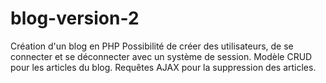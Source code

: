 # blog-version-2

Création d'un blog en PHP
Possibilité de créer des utilisateurs, de se connecter et se déconnecter avec un système de session.
Modèle CRUD pour les articles du blog.
Requêtes AJAX pour la suppression des articles.

